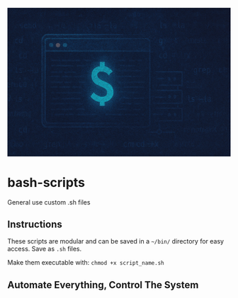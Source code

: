 ![Bash Scripts Cover Image](https://raw.githubusercontent.com/fullstackleo777/covers/refs/heads/main/covers/bash-scripts/cover_bash-scripts.png)

# bash-scripts
General use custom .sh files

## Instructions

These scripts are modular and can be saved in a `~/bin/` directory for easy access. Save as `.sh` files.

Make them executable with: `chmod +x script_name.sh `

## Automate Everything, Control The System

